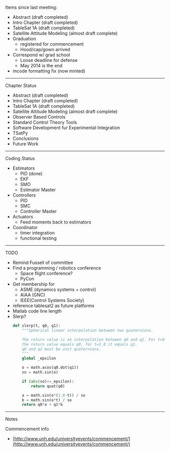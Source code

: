 Items since last meeting:

* Abstract (draft completed)
* Intro Chapter (draft completed)
* TableSat 1A (draft completed)
* Satellite Attitude Modeling (almost draft complete)
* Graduation
    * registered for commencement
    * Hood/cap/gown arrived
* Correspond w/ grad school
    * Loose deadline for defense
    * May 2014 is the end
* mcode formatting fix (now minted)

***

Chapter Status

* Abstract (draft completed)
* Intro Chapter (draft completed)
* TableSat 1A (draft completed)
* Satellite Attitude Modeling (almost draft complete)
* Observer Based Controls
* Standard Control Theory Tools
* Software Development fur Experimental Integration
* TSatPy
* Conclusions
* Future Work

***

Coding Status

* Estimators
    * PID (done)
    * EKF
    * SMO
    * Estimator Master
* Controllers
    * PID
    * SMC
    * Controller Master
* Actuators
    * Feed moments back to estimators
* Coordinator
    * timer integration
    * functional testing

***

TODO

* Remind Fussell of committee
* Find a programming / robotics conference
    * Space flight conference?
    * PyCon
* Get membership for
    * ASME (dynamics systems + control)
    * AIAA (GNC)
    * IEEE(Control Systems Society)
* reference tablesat2 as future platforms
* Matlab code line length
* Slerp?
    ```python
    def slerp(t, q0, q1):
        """Spherical linear interpolation between two quaternions.

        The return value is an interpolation between q0 and q1. For t=0.0
        the return value equals q0, for t=1.0 it equals q1.
        q0 and q1 must be unit quaternions.
        """
        global _epsilon

        o = math.acos(q0.dot(q1))
        so = math.sin(o)

        if (abs(so)<=_epsilon):
            return quat(q0)

        a = math.sin(o*(1.0-t)) / so
        b = math.sin(o*t) / so
        return q0*a + q1*b
    ```

***

Notes

Commencement info

* [http://www.unh.edu/universityevents/commencement/](http://www.unh.edu/universityevents/commencement/)
